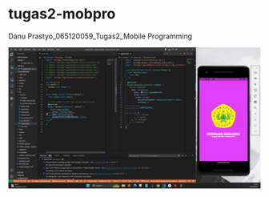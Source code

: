 # tugas2-mobpro
Danu Prastyo_065120059_Tugas2_Mobile Programming

![alt text](https://github.com/dranuest1540/tugas2-mobpro/blob/main/hasil%20screenshot/SplashScreen.png?raw=true)

